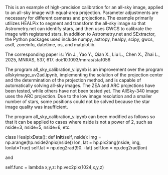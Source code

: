 This is an example of high-precision calibration for an all-sky image, applied to an all-sky image 
with equal-area projection. Parameter adjustments are necessary for different cameras and projections. 
The example primarily utilizes HEALPix to segment and transform the all-sky image so that Astrometry.net 
can identify stars, and then uses GWCS to calibrate the image with registered stars. In addition to 
Astrometry.net and SExtractor, the Python packages used include numpy, astropy, healpy, scipy, gwcs, 
asdf, zoneinfo, datetime, os, and matplotlib.

The corresponding paper is:
Yin J., Yao Y., Qian X., Liu L., Chen X., Zhai L., 2025, MNRAS, 537, 617. doi:10.1093/mnras/staf056


The program all_sky_calibration_v.ipynb is an improvement over the program allskyimage_uv2ad.ipynb, 
implementing the solution of the projection center and the determination of the projection method, 
and is capable of automatically solving all-sky images. The ZEA and ARC projections have been tested, 
while others have not been tested yet. The AllSky-340 image uses the ARC projection. Due to the low 
image resolution and a smaller number of stars, some positions could not be solved because the star 
image quality was insufficient.

The program all_sky_calibration_v.ipynb can been modified as follows so that it can be applied to 
cases where nside is not a power of 2, such as nside=3, nside=5, nside=6, etc.

class HealpixData():
    def __init__(self, nside):
        img = np.arange(hp.nside2npix(nside))
        lon, lat = hp.pix2ang(nside, img, lonlat=True)
        self.lat = np.deg2rad(90. -lat)
        self.lon = np.deg2rad(lon)     

and

self.func = lambda x,y,z: hp.vec2pix(1024,x,y,z)
